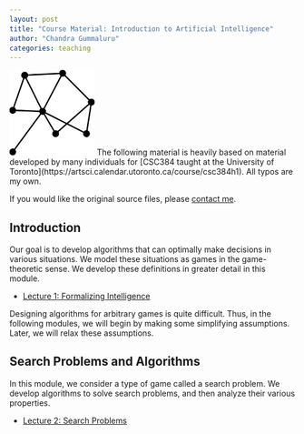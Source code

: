```yaml
---
layout: post
title: "Course Material: Introduction to Artificial Intelligence"
author: "Chandra Gummaluru"
categories: teaching
---
```


<img src="https://raw.githubusercontent.com/chandra-gummaluru/chandra-gummaluru.github.io/master/media/ai/ai_ico.svg" style="width:150px;height:150px;">
The following material is heavily based on material developed by many individuals for [CSC384 taught at the University of Toronto](https://artsci.calendar.utoronto.ca/course/csc384h1). All typos are my own.

If you would like the original source files, please [contact me]().

## Introduction
Our goal is to develop algorithms that can optimally make decisions in various situations. We model these situations as games in the game-theoretic sense. We develop these definitions in greater detail in this module.

- [Lecture 1: Formalizing Intelligence](https://github.com/chandra-gummaluru/chandra-gummaluru.github.io/raw/master/media/ai/csc384-notes-lec01.pdf)

Designing algorithms for arbitrary games is quite difficult. Thus, in the following modules, we will begin by making some simplifying assumptions. Later, we will relax these assumptions.

## Search Problems and Algorithms
In this module, we consider a type of game called a search problem. We develop algorithms to solve search problems, and then analyze their various properties.

- [Lecture 2: Search Problems](https://github.com/chandra-gummaluru/chandra-gummaluru.github.io/raw/master/media/ai/csc384-notes-lec02.pdf)
